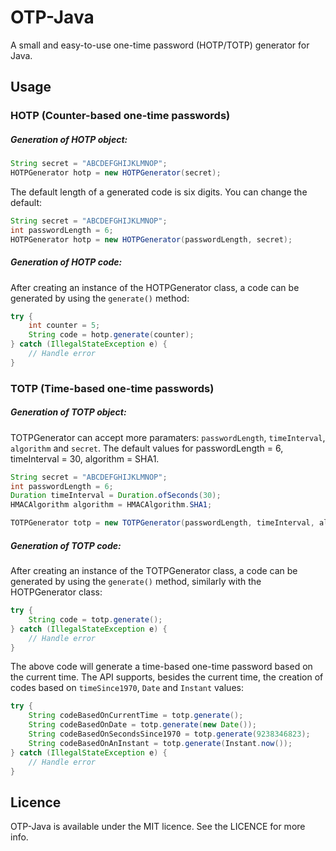 # OTP-Java
A small and easy-to-use one-time password (HOTP/TOTP) generator for Java.

## Usage
### HOTP (Counter-based one-time passwords)
##### Generation of HOTP object:

```java
String secret = "ABCDEFGHIJKLMNOP";
HOTPGenerator hotp = new HOTPGenerator(secret);
```

The default length of a generated code is six digits. You can change the default:
```java
String secret = "ABCDEFGHIJKLMNOP";
int passwordLength = 6;
HOTPGenerator hotp = new HOTPGenerator(passwordLength, secret);
```

##### Generation of HOTP code:
After creating an instance of the HOTPGenerator class, a code can be generated by using the `generate()` method:
```java
try {
    int counter = 5;
    String code = hotp.generate(counter);
} catch (IllegalStateException e) {
    // Handle error
}
```

### TOTP (Time-based one-time passwords)
##### Generation of TOTP object:
TOTPGenerator can accept more paramaters: `passwordLength`, `timeInterval`, `algorithm` and `secret`. The default values for passwordLength = 6, timeInterval = 30, algorithm = SHA1.

```java
String secret = "ABCDEFGHIJKLMNOP";
int passwordLength = 6;
Duration timeInterval = Duration.ofSeconds(30);
HMACAlgorithm algorithm = HMACAlgorithm.SHA1;

TOTPGenerator totp = new TOTPGenerator(passwordLength, timeInterval, algorithm, secret);
```

##### Generation of TOTP code:
After creating an instance of the TOTPGenerator class, a code can be generated by using the `generate()` method, similarly with the HOTPGenerator class:
```java
try {
    String code = totp.generate();
} catch (IllegalStateException e) {
    // Handle error
}
```
The above code will generate a time-based one-time password based on the current time. The API supports, besides the current time, the creation of codes based on `timeSince1970`, `Date` and `Instant` values:

```java
try {
    String codeBasedOnCurrentTime = totp.generate();
    String codeBasedOnDate = totp.generate(new Date());
    String codeBasedOnSecondsSince1970 = totp.generate(9238346823);
    String codeBasedOnAnInstant = totp.generate(Instant.now());
} catch (IllegalStateException e) {
    // Handle error
}
```

## Licence
OTP-Java is available under the MIT licence. See the LICENCE for more info.

